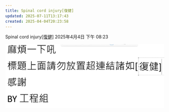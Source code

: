 ```yaml
---
title: Spinal cord injury[復健]
updated: 2025-07-11T13:17:43
created: 2025-04-04T20:23:58
---
```


Spinal cord injury[\[復健\]](onenote:#其他科&section-id={3DCF7DF0-1434-4FA1-852D-65472B53D59C}&page-id={B56D53F9-7258-4ACE-B5FE-69BE93677E88}&object-id={7CB0E948-E578-4DA4-9A17-BD790EFBEE01}&B&base-path=https://d.docs.live.net/56ce32fba64785ca/文件/國考中文醫學知識網站架設計畫/新的節%201.one)
2025年4月4日
下午 08:23

![image1](../../../resources/61b6b1abf7ca4b40b914f7311fe54010.png)

